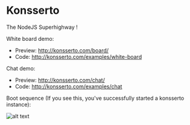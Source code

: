 Konsserto
=========

The NodeJS Superhighway !

White board demo: 
  - Preview: http://konsserto.com/board/
  - Code: http://konsserto.com/examples/white-board

Chat demo: 
  - Preview: http://konsserto.com/chat/
  - Code: http://konsserto.com/examples/chat

Boot sequence (If you see this, you've successfully started a konsserto instance): 

![alt text](http://konsserto.com/web/boot.png "Konsserto boot sequence")
